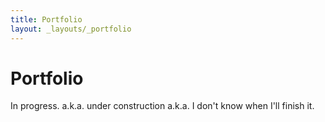 ```yaml
---
title: Portfolio
layout: _layouts/_portfolio
---
```

# Portfolio
In progress. a.k.a. under construction a.k.a. I don't know when I'll finish it.
